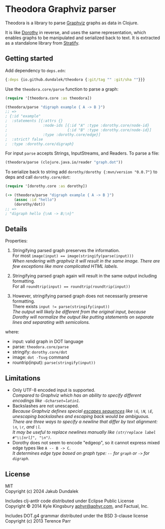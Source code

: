 # Theodora Graphviz parser

Theodora is a library to parse [Graphviz](https://graphviz.org/doc/info/lang.html) graphs as data in Clojure.

It is like [Dorothy](https://github.com/daveray/dorothy) in reverse, and uses the same representation, which enables graphs to be manipulated and serialized back to text.
It is extracted as a standalone library from [Stratify](https://github.com/dundalek/stratify).

## Getting started

Add dependency to `deps.edn`:

```clojure
{:deps {io.github.dundalek/theodora {:git/tag "" :git/sha ""}}}
```

Use the `theodora.core/parse` function to parse a graph:

```clojure
(require '[theodora.core :as theodora])

(theodora/parse "digraph example { A -> B }")
;; => 
; {:id "example"
;  :statements [{:attrs {}
;                :node-ids [{:id "A" :type :dorothy.core/node-id}
;                           {:id "B" :type :dorothy.core/node-id}]
;                :type :dorothy.core/edge}]
;  :strict? false
;  :type :dorothy.core/digraph}
```

For input `parse` accepts Strings, InputStreams, and Readers. To parse a file:

```clojure
(theodora/parse (clojure.java.io/reader "graph.dot"))
```

To serialize back to string add `dorothy/dorothy {:mvn/version "0.0.7"}` to deps and call `dorothy.core/dot`:

```clojure
(require '[dorothy.core :as dorothy])

(-> (theodora/parse "digraph example { A -> B }")
    (assoc :id "hello")
    (dorothy/dot))
;; =>
; "digraph hello {\nA -> B;\n}"
```

## Details

Properties:

1. Stringifying parsed graph preserves the information.  
   For most `image(input) == image(stringify(parse(input)))`  
   *When rendering with graphviz it will result in the same image. There are few exceptions like more complicated HTML labels.*

2. Stringifying parsed graph again will result in the same output including formatting.  
   For all `roundtrip(input) == roundtrip(roundtrip(input))`

3. However, stringifying parsed graph does not necessarily preserve formatting.  
   There exists `input != parse(stringify(input))`  
   *The output will likely be different from the original input, because Dorothy will normalize the output like putting statements on separate lines and separating with semicolons.*  

where:

- input: valid graph in DOT language
- parse: `theodora.core/parse`
- stringify: `dorothy.core/dot`
- image: `dot -Tsvg` command
- rountrip(input): `parse(stringify(input))`

## Limitations

- Only UTF-8 encoded input is supported.  
  *Compared to Graphviz which has an ability to specify different encodings like `-Gcharset=latin1`.*
- Backslashes are not unescaped.  
  *Because Graphviz defines special [escapes sequences](https://graphviz.org/docs/attr-types/escString/) like `\G`, `\N`, `\E`, unescaping backslashes and escaping back would be ambiguous.*  
  *There are three ways to specify a newline that differ by text alignment: `\n`, `\r`, and `\l`.*  
  *It may be useful to replace newlines manually like `(str/replace label #"\\[nrl]", "\n")`.*
- Dorothy does not seem to encode "edgeop", so it cannot express mixed edge types like `A -- B -> C`.  
  *It determines edge type based on graph type: `--` for `graph` or `->` for `digraph`.*

## License

MIT  
Copyright (c) 2024 Jakub Dundalek

Includes clj-antlr code distributed under Eclipse Public License  
Copyright © 2014 Kyle Kingsbury aphyr@aphyr.com, and Factual, Inc.

Includes DOT.g4 grammar distributed under the BSD 3-clause license  
Copyright (c) 2013 Terence Parr
